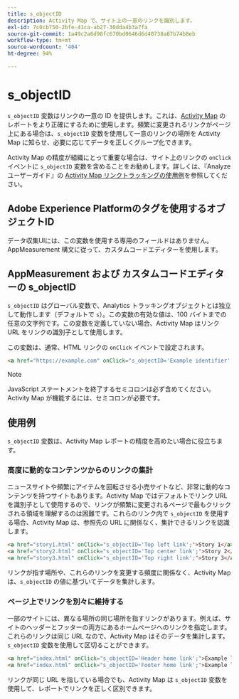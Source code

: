 ```yaml
---
title: s_objectID
description: Activity Map で、サイト上の一意のリンクを識別します。
exl-id: 7c0cb750-2bfe-41ca-ab27-30dda4b3a7fa
source-git-commit: 1a49c2a6d90fc670bd0646d6d40738a87b74b8eb
workflow-type: tm+mt
source-wordcount: '404'
ht-degree: 94%

---
```


# s_objectID

`s_objectID` 変数はリンクの一意の ID を提供します。これは、[Activity Map](/help/analyze/activity-map/activity-map.md) のレポートをより正確にするために使用します。頻繁に変更されるリンクがページ上にある場合は、`s_objectID` 変数を使用して一意のリンクの場所を Activity Map に知らせ、必要に応じてデータを正しくグループ化できます。

Activity Map の精度が組織にとって重要な場合は、サイト上のリンクの `onClick` イベントに `s_objectID` 変数を含めることをお勧めします。詳しくは、『Analyze ユーザーガイド』の [Activity Map リンクトラッキングの使用例](/help/analyze/activity-map/activitymap-link-tracking/activitymap-link-tracking-use-case.md)を参照してください。

## Adobe Experience Platformのタグを使用するオブジェクトID

データ収集UIには、この変数を使用する専用のフィールドはありません。 AppMeasurement 構文に従って、カスタムコードエディターを使用します。

## AppMeasurement および カスタムコードエディターの s_objectID

`s_objectID` はグローバル変数で、Analytics トラッキングオブジェクトとは独立して動作します（デフォルトで `s`）。この変数の有効な値は、100 バイトまでの任意の文字列です。この変数を定義していない場合、Activity Map はリンク URL をリンクの識別子として使用します。

この変数は、通常、HTML リンクの `onClick` イベントで設定されます。

```HTML
<a href="https://example.com" onClick="s_objectID='Example identifier';">Example link</a>
```

>[!NOTE]
>
> JavaScript ステートメントを終了するセミコロンは必ず含めてください。Activity Map が機能するには、セミコロンが必要です。

## 使用例

`s_objectID` 変数は、Activity Map レポートの精度を高めたい場合に役立ちます。

### 高度に動的なコンテンツからのリンクの集計

ニュースサイトや頻繁にアイテムを回転させる小売サイトなど、非常に動的なコンテンツを持つサイトもあります。Activity Map ではデフォルトでリンク URL を識別子として使用するので、リンクが頻繁に変更されるページで最もクリックされる領域を理解するのは困難です。これらのリンク内で `s_objectID` を使用する場合、Activity Map は、参照先の URL に関係なく、集計できるリンクを認識します。

```HTML
<a href="story1.html" onClick="s_objectID='Top left link';">Story 1</a>
<a href="story2.html" onClick="s_objectID='Top center link';">Story 2</a>
<a href="story3.html" onClick="s_objectID='Top right link';">Story 3</a>
```

リンクが指す場所や、これらのリンクを変更する頻度に関係なく、Activity Map は、`s_objectID` の値に基づいてデータを集計します。

### ページ上でリンクを別々に維持する

一部のサイトには、異なる場所の同じ場所を指すリンクがあります。例えば、サイトのヘッダーとフッターの両方にあるホームページへのリンクを指定します。これらのリンクは同じ URL なので、Activity Map はそのデータを集計します。`s_objectID` 変数を使用して区切ることができます。

```HTML
<a href="index.html" onClick="s_objectID='Header home link';">Example link in Header</a>
<a href="index.html" onClick="s_objectID='Footer home link';">Example link in Footer</a>
```

リンクが同じ URL を指している場合でも、Activity Map は `s_objectID` 変数を使用して、レポートでリンクを正しく区別できます。
